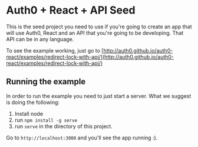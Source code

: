 # Auth0 + React + API Seed

This is the seed project you need to use if you're going to create an app that will use Auth0, React and an API that you're going to be developing. That API can be in any language.

To see the example working, just go to [http://auth0.github.io/auth0-react/examples/redirect-lock-with-api/](http://auth0.github.io/auth0-react/examples/redirect-lock-with-api/)

## Running the example

In order to run the example you need to just start a server. What we suggest is doing the following:

1. Install node
2. run `npm install -g serve`
3. run `serve` in the directory of this project.

Go to `http://localhost:3000` and you'll see the app running :).
